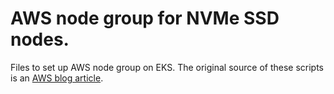 # AWS node group for NVMe SSD nodes. 

Files to set up AWS node group on EKS. The original source of these scripts is an 
[AWS blog article](https://aws.amazon.com/blogs/containers/eks-persistent-volumes-for-instance-store/). 
